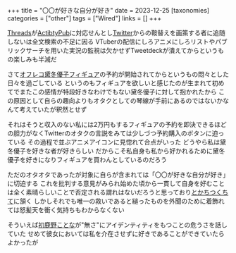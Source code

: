 +++
title = "〇〇が好きな自分が好き"
date = 2023-12-25
[taxonomies]
categories = ["other"]
tags = ["Wired"]
links = []
+++

[Threads](https://www.threads.net)が[ActibtyPub](https://www.w3.org/TR/activitypub/)に対応せんとし[Twitter](https://twitter.com)からの鞍替えを画策する者に追随しないは全文検索の不足に因る
VTuberの配信にしろアニメにしろリストやパブリックサーチを用いた実況の監視は欠かせずTweetdeckが潰えてからというもの楽しみも半減だ

さて[オフレコ黛冬優子フィギュア](https://alter-web.jp/products/549/)の予約が開始されてからというもの悶々とした日々を過ごしている
というのもフィギュアを欲しいと感じたのが生まれて初めてでまたこの感情が特段好きなわけでもない黛冬優子に対して抱かれたから
この原因として自らの趣向よりもオタクとしての琴線が手前にあるのではないかなんて考えていたが釈然とせず

それはそうと収入のない私には2万円もするフィギュアの予約を即決できるほどの胆力がなくTwitterのオタクの言説をみては少しづつ予約購入のボタンに迫っている
その過程で並ぶアニメアイコンに見惚れて合点がいった
どうやら私は黛冬優子を好きな者が好きらしい
だからこそ私自身も私から好かれるために黛冬優子を好きになりフィギュアを買わんとしているのだろう

ただのオタオタであったが対象に自らが含まれては「〇〇が好きな自分が好き」に切迫する
これを批判する意見がみられ始めた頃から一貫して自身を好むことは全く素晴らしいことで否定される謂れはないだろうと思っており[とかちつくちて](https://ja.wikipedia.org/wiki/%E3%82%A8%E3%83%BC%E3%82%B8%E3%82%A7%E3%83%B3%E3%83%88%E5%A4%9C%E3%82%92%E5%BE%80%E3%81%8F)に頷く
しかしそれでも唯一の救いであると縋ったものを外聞のために着飾れては怒髪天を衝く気持ちもわからなくない

そういえば[初鹿野ことな](https://www.youtube.com/@hajikano_kotona)が"無さ"にアイデンティティをもつことの危うさを話していた
せめて彼女においては私を介在させずに好きであることができていたらよかったが